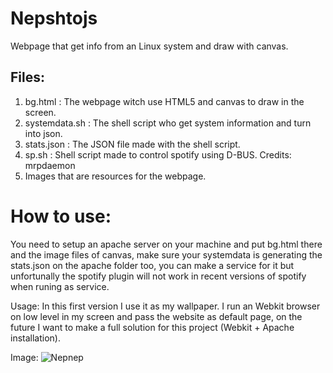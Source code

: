 # Nepshtojs
Webpage that get info from an Linux system and draw with canvas.

## Files:

1. bg.html : The webpage witch use HTML5 and canvas to draw in the screen.
2. systemdata.sh : The shell script who get system information and turn into json.
3. stats.json : The JSON file made with the shell script.
4. sp.sh : Shell script made to control spotify using D-BUS. Credits: mrpdaemon
5. Images that are resources for the webpage.

# How to use:

You need to setup an apache server on your machine and put bg.html there and the image files of canvas, make sure your systemdata is generating the stats.json on the apache folder too, you can make a service for it but unfortunally the spotify plugin will not work in recent versions of spotify when runing as service.

Usage: In this first version I use it as my wallpaper. I run an Webkit browser on low level in my screen and pass the website as default page, on the future I want to make a full solution for this project (Webkit + Apache installation).

Image:
![Nepnep](https://media.discordapp.net/attachments/223594824681521152/715083925902589952/Captura_de_tela_de_2020-05-27_03-06-44.png?width=1177&height=658)
